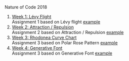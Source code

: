 Nature of Code 2018

1. [Week 1: Lévy Flight](https://alicehgsun.github.io/NOC18/week1/)
<br>Assignment 1 based on Lévy flight [example](https://github.com/CodingTrain/Rainbow-Code/blob/master/CodingChallenges/CC_53_random_walk_levy/sketch.js)
2. [Week 2: Attraction / Repulsion](https://alicehgsun.github.io/NOC18/week2/)
<br>Assignment 2 based on Attraction / Repulsion [example](https://github.com/CodingTrain/Rainbow-Code/tree/master/CodingChallenges/CC_56_attraction_repulsion)
3. [Week 3: Rhodonea Curve Chart](https://alicehgsun.github.io/NOC18/week3/)
<br>Assignment 3 based on Polar Rose Pattern [example](https://github.com/CodingTrain/website/tree/master/CodingChallenges/CC_55_Roses_p5)
4. [Week 4: Generative Font](https://alicehgsun.github.io/NOC18/week4/)
<br>Assignment 3 based on Generative Font [example](https://www.openprocessing.org/sketch/9390#)
